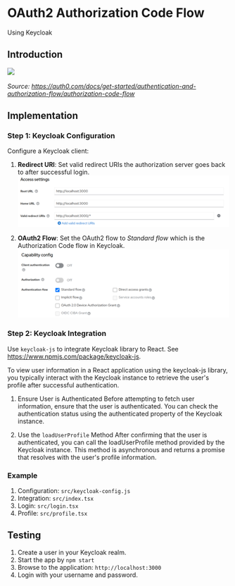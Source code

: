 # OAuth2 Authorization Code Flow

Using Keycloak

## Introduction

![](https://images.ctfassets.net/cdy7uua7fh8z/7mWk9No612EefC8uBidCqr/0f2b6ffd4f1225756b7402523474ebde/AuthCode_border.png) 

*Source: 
https://auth0.com/docs/get-started/authentication-and-authorization-flow/authorization-code-flow*

## Implementation

### Step 1: Keycloak Configuration

Configure a Keycloak client:
1. **Redirect URI**: Set valid redirect URIs the authorization server goes back to after successful login.
![](access-settings.png)

2. **OAuth2 Flow**: Set the OAuth2 flow to *Standard flow* which is the Authorization Code flow in Keycloak.
![](capability-config.png)

### Step 2: Keycloak Integration

Use `keycloak-js` to integrate Keycloak library to React. See https://www.npmjs.com/package/keycloak-js.

To view user information in a React application using the keycloak-js library, you typically interact with the Keycloak 
instance to retrieve the user's profile after successful authentication.

1. Ensure User is Authenticated
Before attempting to fetch user information, ensure that the user is authenticated. You can check the authentication status using the authenticated property of the Keycloak instance.

2. Use the `loadUserProfile` Method
After confirming that the user is authenticated, you can call the loadUserProfile method provided by the Keycloak instance. This method is asynchronous and returns a promise that resolves with the user's profile information.

### Example
1. Configuration: `src/keycloak-config.js`
2. Integration: `src/index.tsx`
3. Login: `src/login.tsx`
4. Profile: `src/profile.tsx`

## Testing
1. Create a user in your Keycloak realm.
2. Start the app by `npm start`
3. Browse to the application: `http://localhost:3000`
4. Login with your username and password. 


